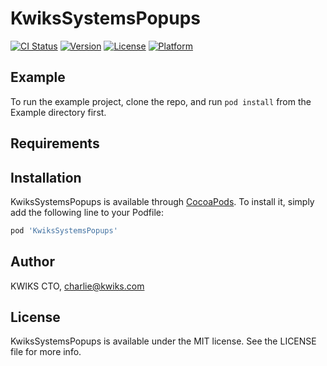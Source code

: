 # KwiksSystemsPopups

[![CI Status](https://img.shields.io/travis/26388491/KwiksSystemsPopups.svg?style=flat)](https://travis-ci.org/26388491/KwiksSystemsPopups)
[![Version](https://img.shields.io/cocoapods/v/KwiksSystemsPopups.svg?style=flat)](https://cocoapods.org/pods/KwiksSystemsPopups)
[![License](https://img.shields.io/cocoapods/l/KwiksSystemsPopups.svg?style=flat)](https://cocoapods.org/pods/KwiksSystemsPopups)
[![Platform](https://img.shields.io/cocoapods/p/KwiksSystemsPopups.svg?style=flat)](https://cocoapods.org/pods/KwiksSystemsPopups)

## Example

To run the example project, clone the repo, and run `pod install` from the Example directory first.

## Requirements

## Installation

KwiksSystemsPopups is available through [CocoaPods](https://cocoapods.org). To install
it, simply add the following line to your Podfile:

```ruby
pod 'KwiksSystemsPopups'
```

## Author

KWIKS CTO, charlie@kwiks.com

## License

KwiksSystemsPopups is available under the MIT license. See the LICENSE file for more info.

